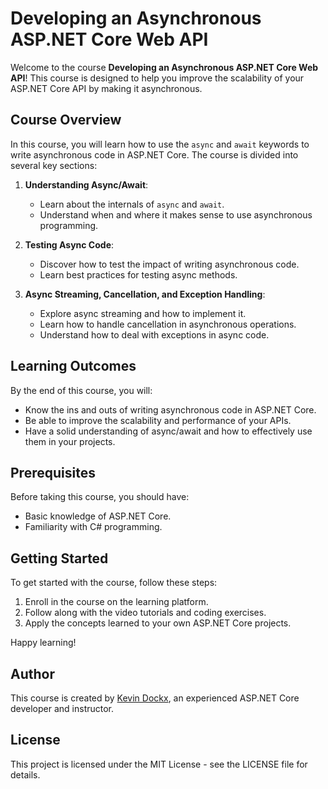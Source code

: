 # Developing an Asynchronous ASP.NET Core Web API

Welcome to the course **Developing an Asynchronous ASP.NET Core Web API**! This course is designed to help you improve the scalability of your ASP.NET Core API by making it asynchronous.

## Course Overview

In this course, you will learn how to use the `async` and `await` keywords to write asynchronous code in ASP.NET Core. The course is divided into several key sections:

1. **Understanding Async/Await**:
   - Learn about the internals of `async` and `await`.
   - Understand when and where it makes sense to use asynchronous programming.

2. **Testing Async Code**:
   - Discover how to test the impact of writing asynchronous code.
   - Learn best practices for testing async methods.

3. **Async Streaming, Cancellation, and Exception Handling**:
   - Explore async streaming and how to implement it.
   - Learn how to handle cancellation in asynchronous operations.
   - Understand how to deal with exceptions in async code.

## Learning Outcomes

By the end of this course, you will:
- Know the ins and outs of writing asynchronous code in ASP.NET Core.
- Be able to improve the scalability and performance of your APIs.
- Have a solid understanding of async/await and how to effectively use them in your projects.

## Prerequisites

Before taking this course, you should have:
- Basic knowledge of ASP.NET Core.
- Familiarity with C# programming.

## Getting Started

To get started with the course, follow these steps:
1. Enroll in the course on the learning platform.
2. Follow along with the video tutorials and coding exercises.
3. Apply the concepts learned to your own ASP.NET Core projects.

Happy learning!

## Author

This course is created by [Kevin Dockx](https://app.pluralsight.com/profile/author/kevin-dockx), an experienced ASP.NET Core developer and instructor.

## License

This project is licensed under the MIT License - see the LICENSE file for details.
